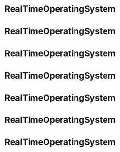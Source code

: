 # RealTimeOperatingSystem
# RealTimeOperatingSystem
# RealTimeOperatingSystem
# RealTimeOperatingSystem
# RealTimeOperatingSystem
# RealTimeOperatingSystem
# RealTimeOperatingSystem
